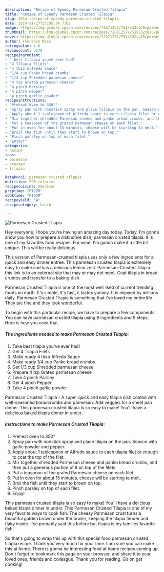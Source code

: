 ```yaml
---
description: "Recipe of Speedy Parmesan Crusted Tilapia"
title: "Recipe of Speedy Parmesan Crusted Tilapia"
slug: 2634-recipe-of-speedy-parmesan-crusted-tilapia
date: 2020-11-27T23:05:34.718Z
image: https://img-global.cpcdn.com/recipes/72071257/751x532cq70/parmesan-crusted-tilapia-recipe-main-photo.jpg
thumbnail: https://img-global.cpcdn.com/recipes/72071257/751x532cq70/parmesan-crusted-tilapia-recipe-main-photo.jpg
cover: https://img-global.cpcdn.com/recipes/72071257/751x532cq70/parmesan-crusted-tilapia-recipe-main-photo.jpg
author: Florence Moss
ratingvalue: 4.6
reviewcount: 5578
recipeingredient:
- " best tilapia youve ever had"
- "4 Tilapia Filets"
- "4 tbsp Alfredo Sauce"
- "1/4 cup Panko bread crumbs"
- "1/3 cup Shredded parmesan cheese"
- "4 tsp Grated parmesan cheese"
- "4 pinch Parsley"
- "4 pinch Pepper"
- "4 pinch garlic powder"
recipeinstructions:
- "Preheat oven to 350°"
- "Spray pan with nonstick spray and place tilapia on the pan. Season with garlic powder and pepper."
- "Apply about 1 tablespoon of Alfredo sauce to each tilapia filet or enough to coat the top of the filet."
- "Mix together shredded Parmesan cheese and panko bread crumbs, and then put a generous portion of it on top of the filets."
- "Put a teaspoon of the grated Parmesan cheese on each filet."
- "Put in oven for about 15 minutes, cheese will be starting to melt."
- "Broil the fish until they start to brown on top."
- "Pinch parsley on top of each filet."
- "Enjoy!"
categories:
- Recipe
tags:
- parmesan
- crusted
- tilapia

katakunci: parmesan crusted tilapia 
nutrition: 290 calories
recipecuisine: American
preptime: "PT22M"
cooktime: "PT35M"
recipeyield: "4"
recipecategory: Lunch

---
```



![Parmesan Crusted Tilapia](https://img-global.cpcdn.com/recipes/72071257/751x532cq70/parmesan-crusted-tilapia-recipe-main-photo.jpg)

Hey everyone, I hope you're having an amazing day today. Today, I'm gonna show you how to prepare a distinctive dish, parmesan crusted tilapia. It is one of my favorites food recipes. For mine, I'm gonna make it a little bit unique. This will be really delicious.

This version of Parmesan-crusted tilapia uses only a few ingredients for a quick and easy dinner entree. This parmesan crusted tilapia is extremely easy to make and has a delicious lemon zest. Parmesan-Crusted Tilapia. this link is to an external site that may or may not meet. Coat tilapia in bread crumbs and transfer to a baking dish.

Parmesan Crusted Tilapia is one of the most well liked of current trending foods on earth. It's simple, it's fast, it tastes yummy. It is enjoyed by millions daily. Parmesan Crusted Tilapia is something that I've loved my entire life. They are fine and they look wonderful.


To begin with this particular recipe, we have to prepare a few components. You can have parmesan crusted tilapia using 9 ingredients and 9 steps. Here is how you cook that.

<!--inarticleads1-->

##### The ingredients needed to make Parmesan Crusted Tilapia:

1. Take  best tilapia you&#39;ve ever had!
1. Get 4 Tilapia Filets
1. Make ready 4 tbsp Alfredo Sauce
1. Make ready 1/4 cup Panko bread crumbs
1. Get 1/3 cup Shredded parmesan cheese
1. Prepare 4 tsp Grated parmesan cheese
1. Take 4 pinch Parsley
1. Get 4 pinch Pepper
1. Take 4 pinch garlic powder


Parmesan Crusted Tilapia - A super quick and easy tilapia dish coated with well-seasoned breadcrumbs and parmesan. Add veggies for a sheet pan dinner. This parmesan crusted tilapia is so easy to make! You&#39;ll have a delicious baked tilapia dinner in under. 

<!--inarticleads2-->

##### Instructions to make Parmesan Crusted Tilapia:

1. Preheat oven to 350°
1. Spray pan with nonstick spray and place tilapia on the pan. Season with garlic powder and pepper.
1. Apply about 1 tablespoon of Alfredo sauce to each tilapia filet or enough to coat the top of the filet.
1. Mix together shredded Parmesan cheese and panko bread crumbs, and then put a generous portion of it on top of the filets.
1. Put a teaspoon of the grated Parmesan cheese on each filet.
1. Put in oven for about 15 minutes, cheese will be starting to melt.
1. Broil the fish until they start to brown on top.
1. Pinch parsley on top of each filet.
1. Enjoy!


This parmesan crusted tilapia is so easy to make! You&#39;ll have a delicious baked tilapia dinner in under. This Parmesan Crusted Tilapia is one of my very favorite ways to cook fish. The cheesy Parmesan crust turns a beautiful golden brown under the broiler, keeping the tilapia tender and flaky inside. I&#39;ve probably said this before but tilapia is my families favorite fish. 

So that's going to wrap this up with this special food parmesan crusted tilapia recipe. Thank you very much for your time. I am sure you can make this at home. There is gonna be interesting food at home recipes coming up. Don't forget to bookmark this page on your browser, and share it to your loved ones, friends and colleague. Thank you for reading. Go on get cooking!
